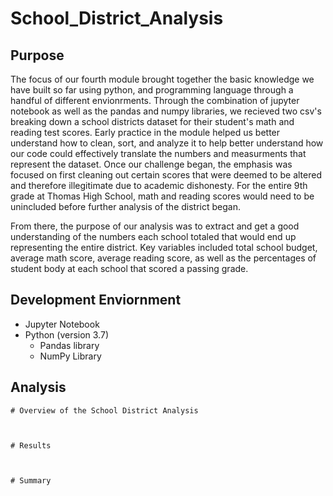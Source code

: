 # School_District_Analysis

## Purpose 
The focus of our fourth module brought together the basic knowledge we have built so far using python, and programming language through a handful of different envionrments. Through the combination of jupyter notebook as well as the pandas and numpy libraries, we recieved two csv's breaking down a school districts dataset for their student's math and reading test scores. Early practice in the module helped us better understand how to clean, sort, and analyze it to help better understand how our code could effectively translate the numbers and measurments that represent the dataset. Once our challenge began, the emphasis was focused on first cleaning out certain scores that were deemed to be altered and therefore illegitimate due to academic dishonesty. For the entire 9th grade at Thomas High School, math and reading scores would need to be unincluded before further analysis of the district began. 

From there, the purpose of our analysis was to extract and get a good understanding of the numbers each school totaled that would end up representing the entire district. Key variables included total school budget, average math score, average reading score, as well as the percentages of student body at each school that scored a passing grade.

## Development Enviornment
  - Jupyter Notebook 
  - Python (version 3.7)
      - Pandas library 
      - NumPy Library
      

## Analysis 
    # Overview of the School District Analysis 
    
  
  
    # Results 
    
    
    
    # Summary 
    
    